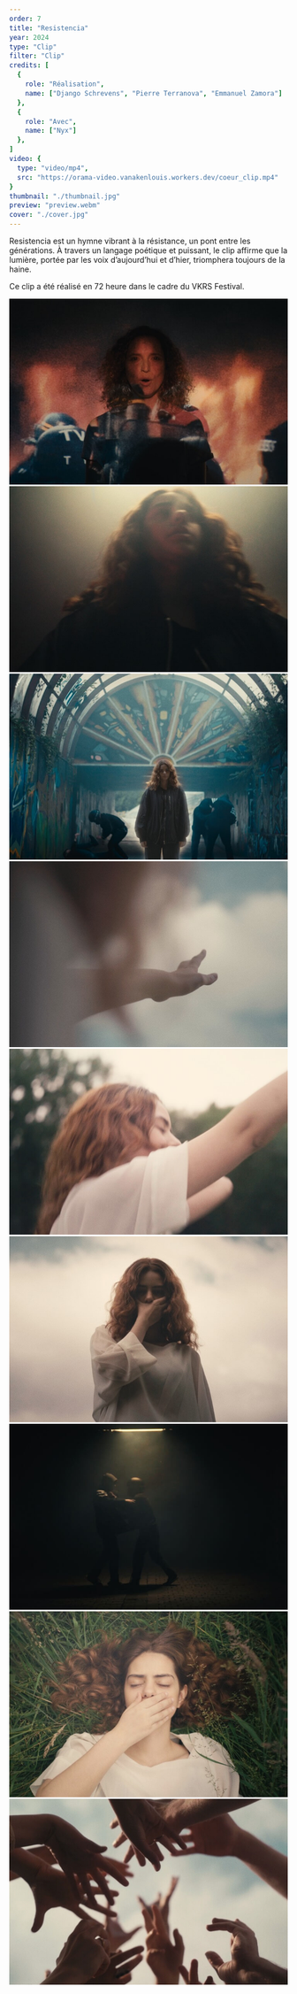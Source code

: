 ```yaml
---
order: 7
title: "Resistencia"
year: 2024
type: "Clip"
filter: "Clip"
credits: [
  {
    role: "Réalisation",
    name: ["Django Schrevens", "Pierre Terranova", "Emmanuel Zamora"]
  },
  {
    role: "Avec",
    name: ["Nyx"]
  },
]
video: {
  type: "video/mp4",
  src: "https://orama-video.vanakenlouis.workers.dev/coeur_clip.mp4"
}
thumbnail: "./thumbnail.jpg"
preview: "preview.webm"
cover: "./cover.jpg"
---
```


Resistencia est un hymne vibrant à la résistance, un pont entre les générations. À travers un langage poétique et puissant, le clip affirme que la lumière, portée par les voix d’aujourd’hui et d’hier, triomphera toujours de la haine.

Ce clip a été réalisé en 72 heure dans le cadre du VKRS Festival.

![Still du clip Resistencia](./stills/Resistancia_Still_Og_1.jpg)
![Still du clip Resistencia](./stills/Resistancia_Still_Og_2.jpg)
![Still du clip Resistencia](./stills/Resistancia_Still_Og_3.jpg)
![Still du clip Resistencia](./stills/Resistancia_Still_Og_4.jpg)
![Still du clip Resistencia](./stills/Resistancia_Still_Og_5.jpg)
![Still du clip Resistencia](./stills/Resistancia_Still_Og_6.jpg)
![Still du clip Resistencia](./stills/Resistancia_Still_Og_7.jpg)
![Still du clip Resistencia](./stills/Resistancia_Still_Og_8.jpg)
![Still du clip Resistencia](./stills/Resistancia_Still_Og_9.jpg)